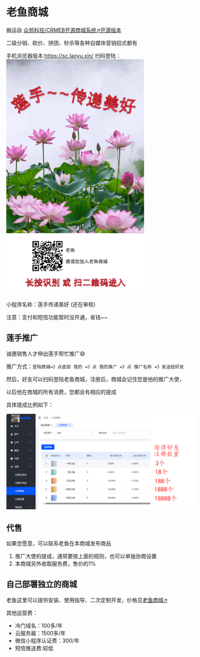 # 老鱼商城
搬运自 [众邦科技/CRMEB开源商城系统↗开源版本](https://gitee.com/ZhongBangKeJi/CRMEB) 

二级分销、砍价、拼团、秒杀等各种自媒体营销招式都有

手机浏览器版本:https://sc.laoyu.xin/
扫码登陆：![alt text](img/1介绍-image-1.png)

小程序名称：莲手传递美好  (还在审核)

注意：支付和短信功能暂时没开通，省钱~~

## 莲手推广
诚邀销售人才伸出莲手帮忙推广😄

推广方式：`登陆商城=》点底部 我的 =》点 我的推广 =》点 推广名称 =》发送给好友`

然后，好友可以扫码登陆老鱼商城，注册后，商城会记住您是他的推广大使，

以后他在商城的所有消费，您都会有相应的提成

具体提成比例如下：

![alt text](img/1介绍-image.png)

## 代售
如果您愿意，可以联系老鱼在本商城发布商品
1. 推广大使的提成，通常要按上面的规则，也可以单独协商设置
2. 本商城另外收取服务费，售价的1%


## 自己部署独立的商城
老鱼这里可以提供安装、使用指导、二次定制开发，价格见[老鱼商城↗](https://sc.laoyu.xin)

其他运营费：
+ 冷门域名：100多/年 
+ 云服务器：1500多/年
+ 微信小程序认证费：300/年
+ 短信推送费:较低
